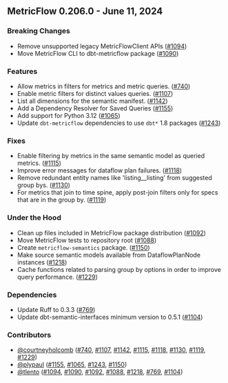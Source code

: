 ## MetricFlow 0.206.0 - June 11, 2024

### Breaking Changes

- Remove unsupported legacy MetricFlowClient APIs ([#1094](https://github.com/dbt-labs/metricflow/issues/1094))
- Move MetricFlow CLI to dbt-metricflow package ([#1090](https://github.com/dbt-labs/metricflow/issues/1090))

### Features

- Allow metrics in filters for metrics and metric queries. ([#740](https://github.com/dbt-labs/metricflow/issues/740))
- Enable metric filters for distinct values queries. ([#1107](https://github.com/dbt-labs/metricflow/issues/1107))
- List all dimensions for the semantic manifest. ([#1142](https://github.com/dbt-labs/metricflow/issues/1142))
- Add a Dependency Resolver for Saved Queries ([#1155](https://github.com/dbt-labs/metricflow/issues/1155))
- Add support for Python 3.12 ([#1065](https://github.com/dbt-labs/metricflow/issues/1065))
- Update `dbt-metricflow` dependencies to use `dbt*` 1.8 packages ([#1243](https://github.com/dbt-labs/metricflow/issues/1243))

### Fixes

- Enable filtering by metrics in the same semantic model as queried metrics. ([#1115](https://github.com/dbt-labs/metricflow/issues/1115))
- Improve error messages for dataflow plan failures. ([#1118](https://github.com/dbt-labs/metricflow/issues/1118))
- Remove redundant entity names like 'listing__listing' from suggested group bys. ([#1130](https://github.com/dbt-labs/metricflow/issues/1130))
- For metrics that join to time spine, apply post-join filters only for specs that are in the group by. ([#1119](https://github.com/dbt-labs/metricflow/issues/1119))

### Under the Hood

- Clean up files included in MetricFlow package distribution ([#1092](https://github.com/dbt-labs/metricflow/issues/1092))
- Move MetricFlow tests to repository root ([#1088](https://github.com/dbt-labs/metricflow/issues/1088))
- Create `metricflow-semantics` package. ([#1150](https://github.com/dbt-labs/metricflow/issues/1150))
- Make source semantic models available from DataflowPlanNode instances ([#1218](https://github.com/dbt-labs/metricflow/issues/1218))
- Cache functions related to parsing group by options in order to improve query performance. ([#1229](https://github.com/dbt-labs/metricflow/issues/1229))

### Dependencies

- Update Ruff to 0.3.3 ([#769](https://github.com/dbt-labs/metricflow/issues/769))
- Update dbt-semantic-interfaces minimum version to 0.5.1 ([#1104](https://github.com/dbt-labs/metricflow/issues/1104))

### Contributors
- [@courtneyholcomb](https://github.com/courtneyholcomb) ([#740](https://github.com/dbt-labs/metricflow/issues/740), [#1107](https://github.com/dbt-labs/metricflow/issues/1107), [#1142](https://github.com/dbt-labs/metricflow/issues/1142), [#1115](https://github.com/dbt-labs/metricflow/issues/1115), [#1118](https://github.com/dbt-labs/metricflow/issues/1118), [#1130](https://github.com/dbt-labs/metricflow/issues/1130), [#1119](https://github.com/dbt-labs/metricflow/issues/1119), [#1229](https://github.com/dbt-labs/metricflow/issues/1229))
- [@plypaul](https://github.com/plypaul) ([#1155](https://github.com/dbt-labs/metricflow/issues/1155), [#1065](https://github.com/dbt-labs/metricflow/issues/1065), [#1243](https://github.com/dbt-labs/metricflow/issues/1243), [#1150](https://github.com/dbt-labs/metricflow/issues/1150))
- [@tlento](https://github.com/tlento) ([#1094](https://github.com/dbt-labs/metricflow/issues/1094), [#1090](https://github.com/dbt-labs/metricflow/issues/1090), [#1092](https://github.com/dbt-labs/metricflow/issues/1092), [#1088](https://github.com/dbt-labs/metricflow/issues/1088), [#1218](https://github.com/dbt-labs/metricflow/issues/1218), [#769](https://github.com/dbt-labs/metricflow/issues/769), [#1104](https://github.com/dbt-labs/metricflow/issues/1104))

